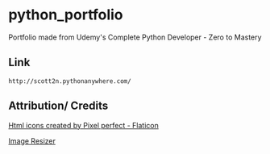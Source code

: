 # python_portfolio

Portfolio made from Udemy's Complete Python Developer - Zero to Mastery

## Link

    http://scott2n.pythonanywhere.com/

## Attribution/ Credits

<a href="https://www.flaticon.com/free-icons/html" title="html icons">Html icons created by Pixel perfect - Flaticon</a>

<a href="https://imageresizer.com" target="_blank">Image Resizer</a>
